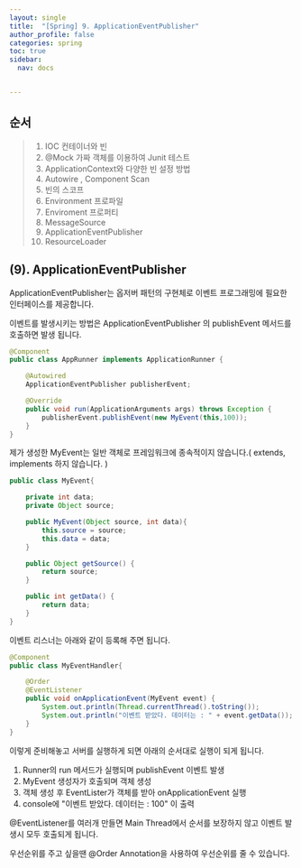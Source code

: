 ```yaml
---
layout: single
title:  "[Spring] 9. ApplicationEventPublisher"
author_profile: false
categories: spring
toc: true
sidebar:
  nav: docs


---
```


## 순서

>1. IOC 컨테이너와 빈
>2. @Mock 가짜 객체를 이용하여 Junit 테스트
>3. ApplicationContext와 다양한 빈 설정 방법
>4. Autowire , Component  Scan
>5. 빈의 스코프
>6. Environment 프로파일
>7. Enviroment 프로퍼티
>8. MessageSource
>9. ApplicationEventPublisher
>10. ResourceLoader



## (9). ApplicationEventPublisher

ApplicationEventPublisher는 옵저버 패턴의 구현체로 이벤트 프로그래밍에 필요한 인터페이스를 제공합니다.

이벤트를 발생시키는 방법은 ApplicationEventPublisher 의 publishEvent 메서드를 호출하면 발생 됩니다.

```java
@Component
public class AppRunner implements ApplicationRunner {

    @Autowired
    ApplicationEventPublisher publisherEvent;

    @Override
    public void run(ApplicationArguments args) throws Exception {
        publisherEvent.publishEvent(new MyEvent(this,100));
    }
}
```



제가 생성한 MyEvent는 일반 객체로 프레임워크에 종속적이지 않습니다.( extends, implements 하지 않습니다. )

```java
public class MyEvent{

    private int data;
    private Object source;

    public MyEvent(Object source, int data){
        this.source = source;
        this.data = data;
    }

    public Object getSource() {
        return source;
    }

    public int getData() {
        return data;
    }
}
```



이벤트 리스너는 아래와 같이 등록해 주면 됩니다.

```java
@Component
public class MyEventHandler{

    @Order
    @EventListener
    public void onApplicationEvent(MyEvent event) {
        System.out.println(Thread.currentThread().toString());
        System.out.println("이벤트 받았다. 데이터는 : " + event.getData());
    }
}
```



이렇게 준비해놓고 서버를 실행하게 되면 아래의 순서대로 실행이 되게 됩니다.

1. Runner의 run 메서드가 실행되며 publishEvent 이벤트 발생
2. MyEvent 생성자가 호출되며 객체 생성
3. 객체 생성 후 EventLister가 객체를 받아 onApplicationEvent 실행
4. console에 "이벤트 받았다. 데이터는 : 100" 이 출력

@EventListener를 여러개 만들면 Main Thread에서 순서를 보장하지 않고 이벤트 발생시 모두 호출되게 됩니다.

우선순위를 주고 싶을땐 @Order Annotation을 사용하여 우선순위를 줄 수 있습니다.







  

